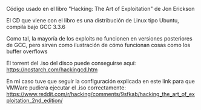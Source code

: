 Código usado en el libro "Hacking: The Art of Exploitation" de Jon Erickson

El CD que viene con el libro es una distribución de Linux tipo Ubuntu, compila bajo GCC 3.3.6

Como tal, la mayoría de los exploits no funcionen en versiones posteriores de GCC, pero sirven como ilustración de cómo funcionan cosas como los buffer overflows

El torrent del .iso del disco puede conseguirse aquí: https://nostarch.com/hackingcd.htm

En mi caso tuve que seguir la configuración explicada en este link para que VMWare pudiera ejecutar el .iso correctamente:
https://www.reddit.com/r/hacking/comments/9sfkab/hacking_the_art_of_exploitation_2nd_edition/


